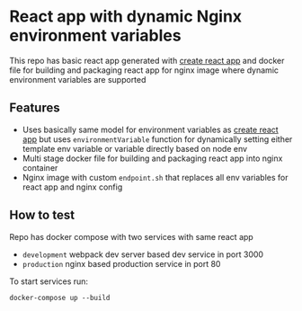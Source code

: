 # React app with dynamic Nginx environment variables

This repo has basic react app generated with [create react app](https://github.com/facebook/create-react-app) and docker file for building and packaging react app for nginx image where dynamic environment variables are supported

## Features

* Uses basically same model for environment variables as [create react app](https://github.com/facebook/create-react-app) but uses `environmentVariable` function for dynamically setting either template env variable or variable directly based on node env
* Multi stage docker file for building and packaging react app into nginx container
* Nginx image with custom `endpoint.sh` that replaces all env variables for react app and nginx config

## How to test

Repo has docker compose with two services with same react app

* `development` webpack dev server based dev service in port 3000
* `production` nginx based production service in port 80

To start services run:

```
docker-compose up --build
```
